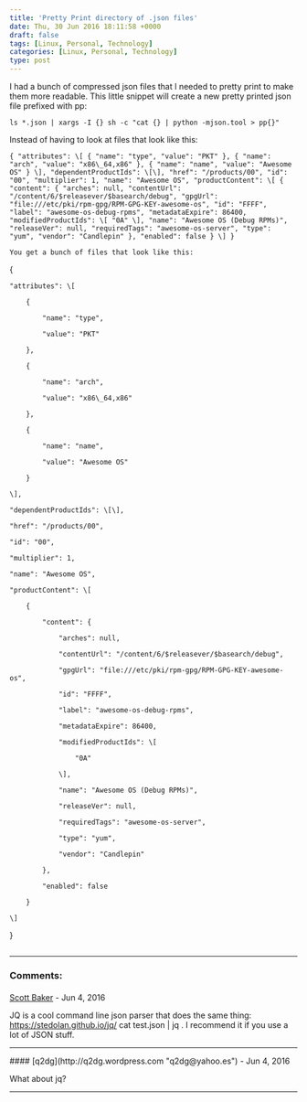 ```yaml
---
title: 'Pretty Print directory of .json files'
date: Thu, 30 Jun 2016 18:11:58 +0000
draft: false
tags: [Linux, Personal, Technology]
categories: [Linux, Personal, Technology]
type: post
---
```


I had a bunch of compressed json files that I needed to pretty print to make them more readable. This little snippet will create a new pretty printed json file prefixed with pp:

`ls *.json | xargs -I {} sh -c "cat {} | python -mjson.tool > pp{}"`

Instead of having to look at files that look like this:

```
{ "attributes": \[ { "name": "type", "value": "PKT" }, { "name": "arch", "value": "x86\_64,x86" }, { "name": "name", "value": "Awesome OS" } \], "dependentProductIds": \[\], "href": "/products/00", "id": "00", "multiplier": 1, "name": "Awesome OS", "productContent": \[ { "content": { "arches": null, "contentUrl": "/content/6/$releasever/$basearch/debug", "gpgUrl": "file:///etc/pki/rpm-gpg/RPM-GPG-KEY-awesome-os", "id": "FFFF", "label": "awesome-os-debug-rpms", "metadataExpire": 86400, "modifiedProductIds": \[ "0A" \], "name": "Awesome OS (Debug RPMs)", "releaseVer": null, "requiredTags": "awesome-os-server", "type": "yum", "vendor": "Candlepin" }, "enabled": false } \] }

You get a bunch of files that look like this:

```
{

    "attributes": \[

        {

            "name": "type",

            "value": "PKT"

        },

        {

            "name": "arch",

            "value": "x86\_64,x86"

        },

        {

            "name": "name",

            "value": "Awesome OS"

        }

    \],

    "dependentProductIds": \[\],

    "href": "/products/00",

    "id": "00",

    "multiplier": 1,

    "name": "Awesome OS",

    "productContent": \[

        {

            "content": {

                "arches": null,

                "contentUrl": "/content/6/$releasever/$basearch/debug",

                "gpgUrl": "file:///etc/pki/rpm-gpg/RPM-GPG-KEY-awesome-os",

                "id": "FFFF",

                "label": "awesome-os-debug-rpms",

                "metadataExpire": 86400,

                "modifiedProductIds": \[

                    "0A"

                \],

                "name": "Awesome OS (Debug RPMs)",

                "releaseVer": null,

                "requiredTags": "awesome-os-server",

                "type": "yum",

                "vendor": "Candlepin"

            },

            "enabled": false

        }

    \]

}


```
```
---
### Comments:
####
[Scott Baker](https://plus.google.com/101858455800430720335 "scott.baker@gmail.com") - <time datetime="2016-06-30 15:04:50">Jun 4, 2016</time>

JQ is a cool command line json parser that does the same thing: https://stedolan.github.io/jq/ cat test.json | jq . I recommend it if you use a lot of JSON stuff.
<hr />
####
[q2dg](http://q2dg.wordpress.com "q2dg@yahoo.es") - <time datetime="2016-06-30 15:36:12">Jun 4, 2016</time>

What about jq?
<hr />
